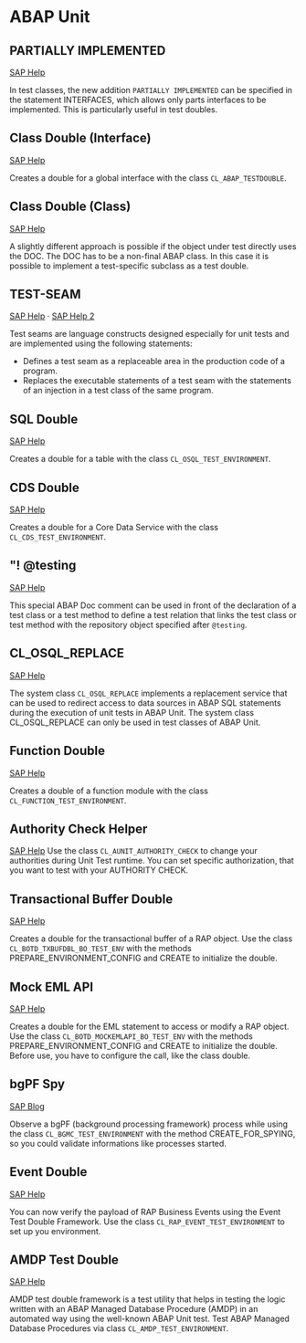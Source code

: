 # ABAP Unit

## PARTIALLY IMPLEMENTED
[SAP Help](https://help.sap.com/doc/abapdocu_latest_index_htm/latest/en-US/index.htm?file=abapinterfaces_partially.htm)

In test classes, the new addition `PARTIALLY IMPLEMENTED` can be specified in the statement INTERFACES, which allows only parts interfaces to be implemented. This is particularly useful in test doubles.

## Class Double (Interface)
[SAP Help](https://help.sap.com/docs/abap-cloud/abap-development-tools-user-guide/abap-oo-test-double-framework?locale=en-US)

Creates a double for a global interface with the class `CL_ABAP_TESTDOUBLE`.

## Class Double (Class)
[SAP Help](https://help.sap.com/docs/abap-cloud/abap-development-tools-user-guide/managing-object-oriented-dependencies-with-abap-unit?locale=en-US)

A slightly different approach is possible if the object under test directly uses the DOC. The DOC has to be a non-final ABAP class. In this case it is possible to implement a test-specific subclass as a test double.

## TEST-SEAM
[SAP Help](https://help.sap.com/doc/abapdocu_latest_index_htm/latest/en-US/index.htm?file=abentest_seams.htm) · [SAP Help 2](https://help.sap.com/docs/abap-cloud/abap-development-tools-user-guide/managing-other-dependencies-with-abap-unit?locale=en-US)

Test seams are language constructs designed especially for unit tests and are implemented using the following statements:
- Defines a test seam as a replaceable area in the production code of a program.
- Replaces the executable statements of a test seam with the statements of an injection in a test class of the same program.

## SQL Double
[SAP Help](https://help.sap.com/docs/abap-cloud/abap-development-tools-user-guide/abap-sql-test-double-framework?locale=en-US)

Creates a double for a table with the class `CL_OSQL_TEST_ENVIRONMENT`.

## CDS Double
[SAP Help](https://help.sap.com/docs/abap-cloud/abap-development-tools-user-guide/abap-cds-test-double-framework?locale=en-US)

Creates a double for a Core Data Service with the class `CL_CDS_TEST_ENVIRONMENT`.

## "! @testing
[SAP Help](https://help.sap.com/doc/abapdocu_latest_index_htm/latest/en-US/index.htm?file=abentest_relations.htm)

This special ABAP Doc comment can be used in front of the declaration of a test class or a test method to define a test relation that links the test class or test method with the repository object specified after `@testing`.

## CL_OSQL_REPLACE
[SAP Help](https://help.sap.com/doc/abapdocu_latest_index_htm/latest/en-US/index.htm?file=abencl_osql_replace.htm)

The system class `CL_OSQL_REPLACE` implements a replacement service that can be used to redirect access to data sources in ABAP SQL statements during the execution of unit tests in ABAP Unit. The system class CL_OSQL_REPLACE can only be used in test classes of ABAP Unit.

## Function Double
[SAP Help](https://help.sap.com/docs/abap-cloud/abap-development-tools-user-guide/managing-dependencies-on-abap-function-modules-with-abap-unit?locale=en-US)

Creates a double of a function module with the class `CL_FUNCTION_TEST_ENVIRONMENT`.

## Authority Check Helper
[SAP Help](https://help.sap.com/docs/abap-cloud/abap-development-tools-user-guide/managing-dependencies-on-abap-authority-checks-with-abap-unit?locale=en-US)
Use the class `CL_AUNIT_AUTHORITY_CHECK` to change your authorities during Unit Test runtime. You can set specific authorization, that you want to test with your AUTHORITY CHECK.

## Transactional Buffer Double
[SAP Help](https://help.sap.com/docs/abap-cloud/abap-development-tools-user-guide/transactional-buffer-double-support?locale=en-US)

Creates a double for the transactional buffer of a RAP object. Use the class `CL_BOTD_TXBUFDBL_BO_TEST_ENV` with the methods PREPARE_ENVIRONMENT_CONFIG and CREATE to initialize the double.

## Mock EML API
[SAP Help](https://help.sap.com/docs/abap-cloud/abap-development-tools-user-guide/mock-eml-api-support?locale=en-US)

Creates a double for the EML statement to access or modify a RAP object. Use the class `CL_BOTD_MOCKEMLAPI_BO_TEST_ENV` with the methods PREPARE_ENVIRONMENT_CONFIG and CREATE to initialize the double. Before use, you have to configure the call, like the class double.

## bgPF Spy
[SAP Blog](https://community.sap.com/t5/technology-blogs-by-sap/introducing-the-background-processing-framework/ba-p/13579056)

Observe a bgPF (background processing framework) process while using the class `CL_BGMC_TEST_ENVIRONMENT` with the method CREATE_FOR_SPYING, so you could validate informations like processes started.

## Event Double
[SAP Help](https://help.sap.com/docs/ABAP_PLATFORM_NEW/fc4c71aa50014fd1b43721701471913d/d968967b5b9145ad8444fd573f304a90.html?locale=en-US)

You can now verify the payload of RAP Business Events using the Event Test Double Framework. Use the class ``CL_RAP_EVENT_TEST_ENVIRONMENT`` to set up you environment.

## AMDP Test Double
[SAP Help](https://help.sap.com/docs/abap-cloud/abap-development-tools-user-guide/getting-started-with-amdp-test-double-framework?locale=en-US)

AMDP test double framework is a test utility that helps in testing the logic written with an ABAP Managed Database Procedure (AMDP) in an automated way using the well-known ABAP Unit test. Test ABAP Managed Database Procedures via class ``CL_AMDP_TEST_ENVIRONMENT``.